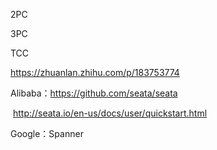 2PC

3PC

TCC

https://zhuanlan.zhihu.com/p/183753774



Alibaba：https://github.com/seata/seata

​		   	http://seata.io/en-us/docs/user/quickstart.html



Google：Spanner